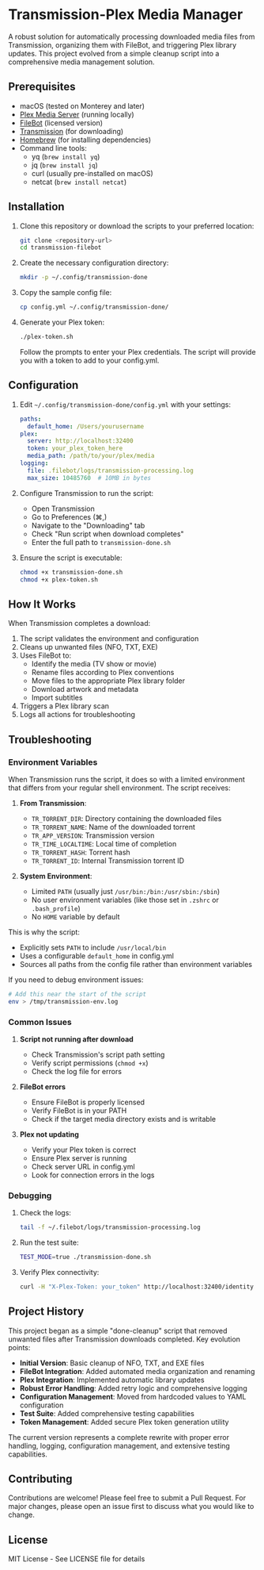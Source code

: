 # Transmission-Plex Media Manager

A robust solution for automatically processing downloaded media files from Transmission, organizing them with FileBot, and triggering Plex library updates. This project evolved from a simple cleanup script into a comprehensive media management solution.

## Prerequisites

- macOS (tested on Monterey and later)
- [Plex Media Server](https://www.plex.tv/media-server-downloads/) (running locally)
- [FileBot](https://www.filebot.net/) (licensed version)
- [Transmission](https://transmissionbt.com/) (for downloading)
- [Homebrew](https://brew.sh/) (for installing dependencies)
- Command line tools:
  - yq (`brew install yq`)
  - jq (`brew install jq`)
  - curl (usually pre-installed on macOS)
  - netcat (`brew install netcat`)

## Installation

1. Clone this repository or download the scripts to your preferred location:
   ```bash
   git clone <repository-url>
   cd transmission-filebot
   ```

2. Create the necessary configuration directory:
   ```bash
   mkdir -p ~/.config/transmission-done
   ```

3. Copy the sample config file:
   ```bash
   cp config.yml ~/.config/transmission-done/
   ```

4. Generate your Plex token:
   ```bash
   ./plex-token.sh
   ```
   Follow the prompts to enter your Plex credentials. The script will provide you with a token to add to your config.yml.

## Configuration

1. Edit `~/.config/transmission-done/config.yml` with your settings:
   ```yaml
   paths:
     default_home: /Users/yourusername
   plex:
     server: http://localhost:32400
     token: your_plex_token_here
     media_path: /path/to/your/plex/media
   logging:
     file: .filebot/logs/transmission-processing.log
     max_size: 10485760  # 10MB in bytes
   ```

2. Configure Transmission to run the script:
   - Open Transmission
   - Go to Preferences (⌘,)
   - Navigate to the "Downloading" tab
   - Check "Run script when download completes"
   - Enter the full path to `transmission-done.sh`

3. Ensure the script is executable:
   ```bash
   chmod +x transmission-done.sh
   chmod +x plex-token.sh
   ```

## How It Works

When Transmission completes a download:

1. The script validates the environment and configuration
2. Cleans up unwanted files (NFO, TXT, EXE)
3. Uses FileBot to:
   - Identify the media (TV show or movie)
   - Rename files according to Plex conventions
   - Move files to the appropriate Plex library folder
   - Download artwork and metadata
   - Import subtitles
4. Triggers a Plex library scan
5. Logs all actions for troubleshooting

## Troubleshooting

### Environment Variables

When Transmission runs the script, it does so with a limited environment that differs from your regular shell environment. The script receives:

1. **From Transmission**:
   - `TR_TORRENT_DIR`: Directory containing the downloaded files
   - `TR_TORRENT_NAME`: Name of the downloaded torrent
   - `TR_APP_VERSION`: Transmission version
   - `TR_TIME_LOCALTIME`: Local time of completion
   - `TR_TORRENT_HASH`: Torrent hash
   - `TR_TORRENT_ID`: Internal Transmission torrent ID

2. **System Environment**:
   - Limited `PATH` (usually just `/usr/bin:/bin:/usr/sbin:/sbin`)
   - No user environment variables (like those set in `.zshrc` or `.bash_profile`)
   - No `HOME` variable by default

This is why the script:
- Explicitly sets `PATH` to include `/usr/local/bin`
- Uses a configurable `default_home` in config.yml
- Sources all paths from the config file rather than environment variables

If you need to debug environment issues:
```bash
# Add this near the start of the script
env > /tmp/transmission-env.log
```

### Common Issues

1. **Script not running after download**
   - Check Transmission's script path setting
   - Verify script permissions (`chmod +x`)
   - Check the log file for errors

2. **FileBot errors**
   - Ensure FileBot is properly licensed
   - Verify FileBot is in your PATH
   - Check if the target media directory exists and is writable

3. **Plex not updating**
   - Verify your Plex token is correct
   - Ensure Plex server is running
   - Check server URL in config.yml
   - Look for connection errors in the logs

### Debugging

1. Check the logs:
   ```bash
   tail -f ~/.filebot/logs/transmission-processing.log
   ```

2. Run the test suite:
   ```bash
   TEST_MODE=true ./transmission-done.sh
   ```

3. Verify Plex connectivity:
   ```bash
   curl -H "X-Plex-Token: your_token" http://localhost:32400/identity
   ```

## Project History

This project began as a simple "done-cleanup" script that removed unwanted files after Transmission downloads completed. Key evolution points:

- **Initial Version**: Basic cleanup of NFO, TXT, and EXE files
- **FileBot Integration**: Added automated media organization and renaming
- **Plex Integration**: Implemented automatic library updates
- **Robust Error Handling**: Added retry logic and comprehensive logging
- **Configuration Management**: Moved from hardcoded values to YAML configuration
- **Test Suite**: Added comprehensive testing capabilities
- **Token Management**: Added secure Plex token generation utility

The current version represents a complete rewrite with proper error handling, logging, configuration management, and extensive testing capabilities.

## Contributing

Contributions are welcome! Please feel free to submit a Pull Request. For major changes, please open an issue first to discuss what you would like to change.

## License

MIT License - See LICENSE file for details
